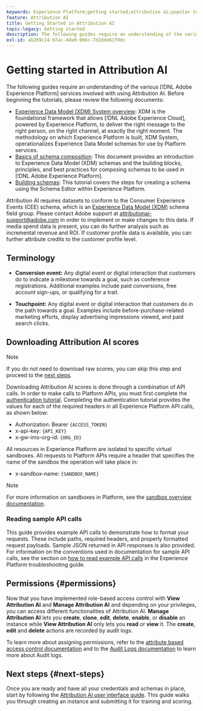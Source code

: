 ```yaml
---
keywords: Experience Platform;getting started;attribution ai;popular topics
feature: Attribution AI
title: Getting Started in Attribution AI
topic-legacy: Getting started
description: The following guides require an understanding of the various Adobe Experience Platform services involved with using Attribution AI. Before beginning the tutorials, please review the following documents.
exl-id: ab269c24-97ac-4da9-9b6c-7d2dde61f0dc
---
```

# Getting started in Attribution AI

 The following guides require an understanding of the various [!DNL Adobe Experience Platform] services involved with using Attribution AI. Before beginning the tutorials, please review the following documents:

- [Experience Data Model (XDM) System overview](../../xdm/home.md): XDM is the foundational framework that allows [!DNL Adobe Experience Cloud], powered by Experience Platform, to deliver the right message to the right person, on the right channel, at exactly the right moment. The methodology on which Experience Platform is built, XDM System, operationalizes Experience Data Model schemas for use by Platform services.
- [Basics of schema composition](../../xdm/schema/composition.md): This document provides an introduction to Experience Data Model (XDM) schemas and the building blocks, principles, and best practices for composing schemas to be used in [!DNL Adobe Experience Platform].
- [Building schemas](../../xdm/tutorials/create-schema-ui.md): This tutorial covers the steps for creating a schema using the Schema Editor within Experience Platform.

Attribution AI requires datasets to conform to the Consumer Experience Events (CEE) schema, which is an [Experience Data Model (XDM)](../../xdm/home.md) schema field group. Please contact Adobe support at attributionai-support@adobe.com in order to implement or make changes to this data. If media spend data is present, you can do further analysis such as incremental revenue and ROI. If customer profile data is available, you can further attribute credits to the customer profile level.

## Terminology

- **Conversion event:** Any digital event or digital interaction that customers do to indicate a milestone towards a goal, such as conference registrations. Additional examples include paid conversions, free account sign-ups, or qualifying for a trait.

- **Touchpoint:** Any digital event or digital interaction that customers do in the path towards a goal. Examples include before-purchase-related marketing efforts, display advertising impressions viewed, and paid search clicks.

## Downloading Attribution AI scores

>[!NOTE]
>
>If you do not need to download raw scores, you can skip this step and proceed to the [next steps](#next-steps).

Downloading Attribution AI scores is done through a combination of API calls. In order to make calls to Platform APIs, you must first complete the [authentication tutorial](https://www.adobe.com/go/platform-api-authentication-en). Completing the authentication tutorial provides the values for each of the required headers in all Experience Platform API calls, as shown below:

- Authorization: Bearer `{ACCESS_TOKEN}`
- x-api-key: `{API_KEY}`
- x-gw-ims-org-id: `{ORG_ID}`

All resources in Experience Platform are isolated to specific virtual sandboxes. All requests to Platform APIs require a header that specifies the name of the sandbox the operation will take place in:

- x-sandbox-name: `{SANDBOX_NAME}`

>[!NOTE]
>
>For more information on sandboxes in Platform, see the [sandbox overview documentation](../../sandboxes/home.md). 

### Reading sample API calls

This guide provides example API calls to demonstrate how to format your requests. These include paths, required headers, and properly formatted request payloads. Sample JSON returned in API responses is also provided. For information on the conventions used in documentation for sample API calls, see the section on [how to read example API calls](../../landing/troubleshooting.md) in the Experience Platform troubleshooting guide.

## Permissions {#permissions}

Now that you have implemented role-based access control with **View Attribution AI** and **Manage Attribution AI** and depending on your privileges, you can access different functionalities of Attribution AI. **Manage Attribution AI** lets you **create**, **clone**, **edit**, **delete**, **enable**, or **disable** an instance while **View Attribution AI** only lets you **read** or **view** it. The **create**, **edit** and **delete** actions are recorded by audit logs.

To learn more about assigning permissions, refer to the [attribute based access control documentation](https://experienceleague.adobe.com/docs/experience-platform/access-control/home.html?lang=en) and to the [Audit Logs documentation](https://experienceleague.adobe.com/docs/experience-platform/landing/governance-privacy-security/audit-logs/overview.html?lang=en) to learn more about Audit logs.

## Next steps {#next-steps}

Once you are ready and have all your credentials and schemas in place, start by following the [Attribution AI user interface guide](./user-guide.md). This guide walks you through creating an instance and submitting it for training and scoring.

